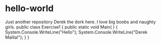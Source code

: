# hello-world
Just another repository
Derek the dork here.
I love big boobs and naughty girls.
public class Exercise1
{
    public static void Main( )
    {
         System.Console.WriteLine("Hello");
         System.Console.WriteLine("Derek Malila!");
    }
}
